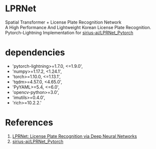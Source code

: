 # LPRNet
Spatial Transformer + License Plate Recognition Network \
A High Performance And Lightweight Korean License Plate Recognition.\
Pytorch-Lightning Implementation for [sirius-ai/LPRNet_Pytorch](https://github.com/sirius-ai/LPRNet_Pytorch)

# dependencies
* 'pytorch-lightning>=1.7.0, <=1.9.0',
* 'numpy>=1.17.2, <1.24.1',
* 'torch>=1.10.0, <=1.13.1',
* 'tqdm>=4.57.0, <4.65.0',
* 'PyYAML>=5.4, <=6.0',
* 'opencv-python>=3.0',
* 'imutils>=0.4.0',
* 'rich>=10.2.2.'

# References
1. [LPRNet: License Plate Recognition via Deep Neural Networks](https://arxiv.org/abs/1806.10447v1)
2. [sirius-ai/LPRNet_Pytorch](https://github.com/sirius-ai/LPRNet_Pytorch)
